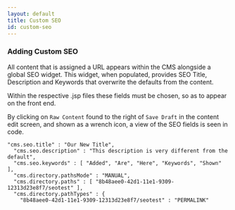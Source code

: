```yaml
---
layout: default
title: Custom SEO
id: custom-seo
---
```


### Adding Custom SEO

All content that is assigned a URL appears within the CMS alongside a global SEO widget. This widget, when populated, provides SEO Title, Description and Keywords that overwrite the defaults from the content.

Within the respective .jsp files these fields must be chosen, so as to appear on the front end.

By clicking on `Raw Content` found to the right of `Save Draft` in the content edit screen, and shown as a wrench icon, a view of the SEO fields is seen in code.

    "cms.seo.title" : "Our New Title",
      "cms.seo.description" : "This description is very different from the default",
      "cms.seo.keywords" : [ "Added", "Are", "Here", "Keywords", "Shown" ],
      "cms.directory.pathsMode" : "MANUAL",
      "cms.directory.paths" : [ "8b48aee0-42d1-11e1-9309-12313d23e8f7/seotest" ],
      "cms.directory.pathTypes" : {
        "8b48aee0-42d1-11e1-9309-12313d23e8f7/seotest" : "PERMALINK"